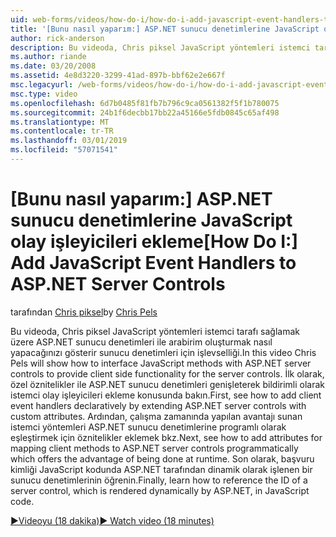 ```yaml
---
uid: web-forms/videos/how-do-i/how-do-i-add-javascript-event-handlers-to-aspnet-server-controls
title: '[Bunu nasıl yaparım:] ASP.NET sunucu denetimlerine JavaScript olay işleyicileri ekleme | Microsoft Docs'
author: rick-anderson
description: Bu videoda, Chris piksel JavaScript yöntemleri istemci tarafı sağlamak üzere ASP.NET sunucu denetimleri ile arabirim oluşturmak nasıl yapacağınızı gösterir işlevselliği için sunucu Sözl...
ms.author: riande
ms.date: 03/20/2008
ms.assetid: 4e8d3220-3299-41ad-897b-bbf62e2e667f
msc.legacyurl: /web-forms/videos/how-do-i/how-do-i-add-javascript-event-handlers-to-aspnet-server-controls
msc.type: video
ms.openlocfilehash: 6d7b0485f81fb7b796c9ca0561382f5f1b780075
ms.sourcegitcommit: 24b1f6decbb17bb22a45166e5fdb0845c65af498
ms.translationtype: MT
ms.contentlocale: tr-TR
ms.lasthandoff: 03/01/2019
ms.locfileid: "57071541"
---
```

<a name="how-do-i-add-javascript-event-handlers-to-aspnet-server-controls"></a><span data-ttu-id="506c8-103">[Bunu nasıl yaparım:] ASP.NET sunucu denetimlerine JavaScript olay işleyicileri ekleme</span><span class="sxs-lookup"><span data-stu-id="506c8-103">[How Do I:] Add JavaScript Event Handlers to ASP.NET Server Controls</span></span>
====================
<span data-ttu-id="506c8-104">tarafından [Chris piksel](https://twitter.com/chrispels)</span><span class="sxs-lookup"><span data-stu-id="506c8-104">by [Chris Pels](https://twitter.com/chrispels)</span></span>

<span data-ttu-id="506c8-105">Bu videoda, Chris piksel JavaScript yöntemleri istemci tarafı sağlamak üzere ASP.NET sunucu denetimleri ile arabirim oluşturmak nasıl yapacağınızı gösterir sunucu denetimleri için işlevselliği.</span><span class="sxs-lookup"><span data-stu-id="506c8-105">In this video Chris Pels will show how to interface JavaScript methods with ASP.NET server controls to provide client side functionality for the server controls.</span></span> <span data-ttu-id="506c8-106">İlk olarak, özel öznitelikler ile ASP.NET sunucu denetimleri genişleterek bildirimli olarak istemci olay işleyicileri ekleme konusunda bakın.</span><span class="sxs-lookup"><span data-stu-id="506c8-106">First, see how to add client event handlers declaratively by extending ASP.NET server controls with custom attributes.</span></span> <span data-ttu-id="506c8-107">Ardından, çalışma zamanında yapılan avantajı sunan istemci yöntemleri ASP.NET sunucu denetimlerine programlı olarak eşleştirmek için öznitelikler eklemek bkz.</span><span class="sxs-lookup"><span data-stu-id="506c8-107">Next, see how to add attributes for mapping client methods to ASP.NET server controls programmatically which offers the advantage of being done at runtime.</span></span> <span data-ttu-id="506c8-108">Son olarak, başvuru kimliği JavaScript kodunda ASP.NET tarafından dinamik olarak işlenen bir sunucu denetimlerinin öğrenin.</span><span class="sxs-lookup"><span data-stu-id="506c8-108">Finally, learn how to reference the ID of a server control, which is rendered dynamically by ASP.NET, in JavaScript code.</span></span>

[<span data-ttu-id="506c8-109">&#9654;Videoyu (18 dakika)</span><span class="sxs-lookup"><span data-stu-id="506c8-109">&#9654; Watch video (18 minutes)</span></span>](https://channel9.msdn.com/Blogs/ASP-NET-Site-Videos/how-do-i-add-javascript-event-handlers-to-aspnet-server-controls)
